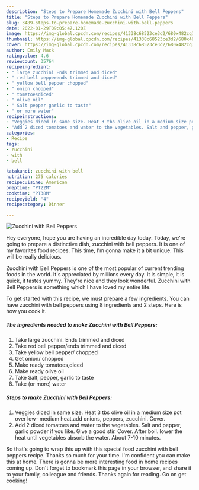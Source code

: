 ```yaml
---
description: "Steps to Prepare Homemade Zucchini with Bell Peppers"
title: "Steps to Prepare Homemade Zucchini with Bell Peppers"
slug: 3489-steps-to-prepare-homemade-zucchini-with-bell-peppers
date: 2022-01-29T09:05:47.120Z
image: https://img-global.cpcdn.com/recipes/41338c68523ce3d2/680x482cq70/zucchini-with-bell-peppers-recipe-main-photo.jpg
thumbnail: https://img-global.cpcdn.com/recipes/41338c68523ce3d2/680x482cq70/zucchini-with-bell-peppers-recipe-main-photo.jpg
cover: https://img-global.cpcdn.com/recipes/41338c68523ce3d2/680x482cq70/zucchini-with-bell-peppers-recipe-main-photo.jpg
author: Emily Mack
ratingvalue: 4.6
reviewcount: 35764
recipeingredient:
- " large zucchini Ends trimmed and diced"
- " red bell pepperends trimmed and diced"
- " yellow bell pepper chopped"
- " onion chopped"
- " tomatoesdiced"
- " olive oil"
- " Salt pepper garlic to taste"
- " or more water"
recipeinstructions:
- "Veggies diced in same size. Heat 3 tbs olive oil in a medium size pot over low- medium heat.add onions, peppers, zucchini. Cover."
- "Add 2 diced tomatoes and water to the vegetables. Salt and pepper, garlic powder if you like. Give a good stir. Cover. After boil. lower the heat until vegetables absorb the water. About 7-10 minutes."
categories:
- Recipe
tags:
- zucchini
- with
- bell

katakunci: zucchini with bell 
nutrition: 275 calories
recipecuisine: American
preptime: "PT22M"
cooktime: "PT38M"
recipeyield: "4"
recipecategory: Dinner

---
```



![Zucchini with Bell Peppers](https://img-global.cpcdn.com/recipes/41338c68523ce3d2/680x482cq70/zucchini-with-bell-peppers-recipe-main-photo.jpg)

Hey everyone, hope you are having an incredible day today. Today, we're going to prepare a distinctive dish, zucchini with bell peppers. It is one of my favorites food recipes. This time, I'm gonna make it a bit unique. This will be really delicious.



Zucchini with Bell Peppers is one of the most popular of current trending foods in the world. It's appreciated by millions every day. It is simple, it is quick, it tastes yummy. They're nice and they look wonderful. Zucchini with Bell Peppers is something which I have loved my entire life.


To get started with this recipe, we must prepare a few ingredients. You can have zucchini with bell peppers using 8 ingredients and 2 steps. Here is how you cook it.

<!--inarticleads1-->

##### The ingredients needed to make Zucchini with Bell Peppers:

1. Take  large zucchini. Ends trimmed and diced
1. Take  red bell pepper/ends trimmed and diced
1. Take  yellow bell pepper/ chopped
1. Get  onion/ chopped
1. Make ready  tomatoes,diced
1. Make ready  olive oil
1. Take  Salt, pepper, garlic to taste
1. Take  (or more) water




<!--inarticleads2-->

##### Steps to make Zucchini with Bell Peppers:

1. Veggies diced in same size. Heat 3 tbs olive oil in a medium size pot over low- medium heat.add onions, peppers, zucchini. Cover.
1. Add 2 diced tomatoes and water to the vegetables. Salt and pepper, garlic powder if you like. Give a good stir. Cover. After boil. lower the heat until vegetables absorb the water. About 7-10 minutes.




So that's going to wrap this up with this special food zucchini with bell peppers recipe. Thanks so much for your time. I'm confident you can make this at home. There is gonna be more interesting food in home recipes coming up. Don't forget to bookmark this page in your browser, and share it to your family, colleague and friends. Thanks again for reading. Go on get cooking!

